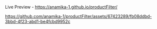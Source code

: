 Live Preview - https://anamika-1.github.io/productFilter/

https://github.com/anamika-1/productFilter/assets/67423289/fb08ddbd-3bbd-4f23-abd1-be4fcbd9952c
